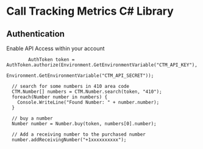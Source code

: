 # Call Tracking Metrics C# Library


## Authentication

Enable API Access within your account

			AuthToken token = AuthToken.authorize(Environment.GetEnvironmentVariable("CTM_API_KEY"),
                                            Environment.GetEnvironmentVariable("CTM_API_SECRET"));

      // search for some numbers in 410 area code
      CTM.Number[] numbers = CTM.Number.search(token, "410");
      foreach(Number number in numbers) {
        Console.WriteLine("Found Number: " + number.number);
      }

      // buy a number
      Number number = Number.buy(token, numbers[0].number);

      // Add a receiving number to the purchased number
      number.addReceivingNumber("+1xxxxxxxxxx");
